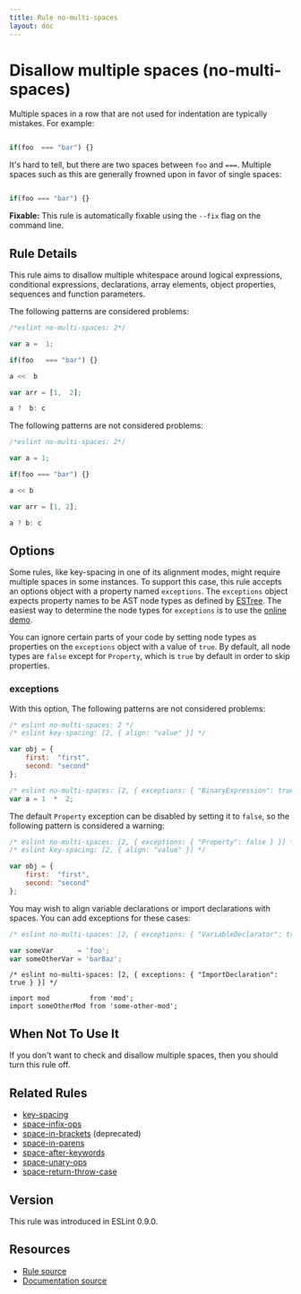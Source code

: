 ```yaml
---
title: Rule no-multi-spaces
layout: doc
---
```

<!-- Note: No pull requests accepted for this file. See README.md in the root directory for details. -->

# Disallow multiple spaces (no-multi-spaces)

Multiple spaces in a row that are not used for indentation are typically mistakes. For example:

```js

if(foo  === "bar") {}

```

It's hard to tell, but there are two spaces between `foo` and `===`. Multiple spaces such as this are generally frowned upon in favor of single spaces:

```js

if(foo === "bar") {}

```

**Fixable:** This rule is automatically fixable using the `--fix` flag on the command line.

## Rule Details

This rule aims to disallow multiple whitespace around logical expressions, conditional expressions, declarations, array elements, object properties, sequences and function parameters.

The following patterns are considered problems:

```js
/*eslint no-multi-spaces: 2*/

var a =  1;

if(foo   === "bar") {}

a <<  b

var arr = [1,  2];

a ?  b: c
```

The following patterns are not considered problems:

```js
/*eslint no-multi-spaces: 2*/

var a = 1;

if(foo === "bar") {}

a << b

var arr = [1, 2];

a ? b: c
```

## Options

Some rules, like key-spacing in one of its alignment modes, might require multiple spaces in some instances. To support this case, this rule accepts an options object with a property named `exceptions`. The `exceptions` object expects property names to be AST node types as defined by [ESTree](https://github.com/estree/estree). The easiest way to determine the node types for `exceptions` is to use the [online demo](http://eslint.org/parser).

You can ignore certain parts of your code by setting node types as properties on the `exceptions` object with a value of `true`. By default, all node types are `false` except for `Property`, which is `true` by default in order to skip properties.

### exceptions

With this option, The following patterns are not considered problems:

```js
/* eslint no-multi-spaces: 2 */
/* eslint key-spacing: [2, { align: "value" }] */

var obj = {
    first:  "first",
    second: "second"
};
```

```js
/* eslint no-multi-spaces: [2, { exceptions: { "BinaryExpression": true } }] */
var a = 1  *  2;
```

The default `Property` exception can be disabled by setting it to `false`, so the following pattern is considered a warning:

```js
/* eslint no-multi-spaces: [2, { exceptions: { "Property": false } }] */
/* eslint key-spacing: [2, { align: "value" }] */

var obj = {
    first:  "first",
    second: "second"
};
```

You may wish to align variable declarations or import declarations with spaces. You can add exceptions for these cases:

```js
/* eslint no-multi-spaces: [2, { exceptions: { "VariableDeclarator": true } }] */

var someVar      = 'foo';
var someOtherVar = 'barBaz';
```

```
/* eslint no-multi-spaces: [2, { exceptions: { "ImportDeclaration": true } }] */

import mod          from 'mod';
import someOtherMod from 'some-other-mod';
```

## When Not To Use It

If you don't want to check and disallow multiple spaces, then you should turn this rule off.

## Related Rules

* [key-spacing](key-spacing)
* [space-infix-ops](space-infix-ops)
* [space-in-brackets](space-in-brackets) (deprecated)
* [space-in-parens](space-in-parens)
* [space-after-keywords](space-after-keywords)
* [space-unary-ops](space-unary-ops)
* [space-return-throw-case](space-return-throw-case)

## Version

This rule was introduced in ESLint 0.9.0.

## Resources

* [Rule source](https://github.com/eslint/eslint/tree/master/lib/rules/no-multi-spaces.js)
* [Documentation source](https://github.com/eslint/eslint/tree/master/docs/rules/no-multi-spaces.md)
